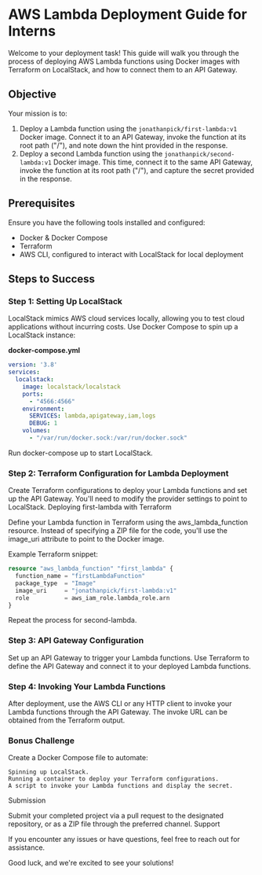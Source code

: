 # AWS Lambda Deployment Guide for Interns

Welcome to your deployment task! This guide will walk you through the process of deploying AWS Lambda functions using Docker images with Terraform on LocalStack, and how to connect them to an API Gateway.

## Objective

Your mission is to:
1. Deploy a Lambda function using the `jonathanpick/first-lambda:v1` Docker image. Connect it to an API Gateway, invoke the function at its root path ("/"), and note down the hint provided in the response.
2. Deploy a second Lambda function using the `jonathanpick/second-lambda:v1` Docker image. This time, connect it to the same API Gateway, invoke the function at its root path ("/"), and capture the secret provided in the response.

## Prerequisites

Ensure you have the following tools installed and configured:
- Docker & Docker Compose
- Terraform
- AWS CLI, configured to interact with LocalStack for local deployment

## Steps to Success

### Step 1: Setting Up LocalStack

LocalStack mimics AWS cloud services locally, allowing you to test cloud applications without incurring costs. Use Docker Compose to spin up a LocalStack instance:

**docker-compose.yml**
```yaml
version: '3.8'
services:
  localstack:
    image: localstack/localstack
    ports:
      - "4566:4566"
    environment:
      SERVICES: lambda,apigateway,iam,logs
      DEBUG: 1
    volumes:
      - "/var/run/docker.sock:/var/run/docker.sock"
```

Run docker-compose up to start LocalStack.
### Step 2: Terraform Configuration for Lambda Deployment

Create Terraform configurations to deploy your Lambda functions and set up the API Gateway. You'll need to modify the provider settings to point to LocalStack.
Deploying first-lambda with Terraform

Define your Lambda function in Terraform using the aws_lambda_function resource. Instead of specifying a ZIP file for the code, you'll use the image_uri attribute to point to the Docker image.

Example Terraform snippet:

```Terraform
resource "aws_lambda_function" "first_lambda" {
  function_name = "firstLambdaFunction"
  package_type  = "Image"
  image_uri     = "jonathanpick/first-lambda:v1"
  role          = aws_iam_role.lambda_role.arn
}
```

Repeat the process for second-lambda.
### Step 3: API Gateway Configuration

Set up an API Gateway to trigger your Lambda functions. Use Terraform to define the API Gateway and connect it to your deployed Lambda functions.

### Step 4: Invoking Your Lambda Functions

After deployment, use the AWS CLI or any HTTP client to invoke your Lambda functions through the API Gateway. The invoke URL can be obtained from the Terraform output.


### Bonus Challenge

Create a Docker Compose file to automate:

    Spinning up LocalStack.
    Running a container to deploy your Terraform configurations.
    A script to invoke your Lambda functions and display the secret.

Submission

Submit your completed project via a pull request to the designated repository, or as a ZIP file through the preferred channel.
Support

If you encounter any issues or have questions, feel free to reach out for assistance.

Good luck, and we're excited to see your solutions!
